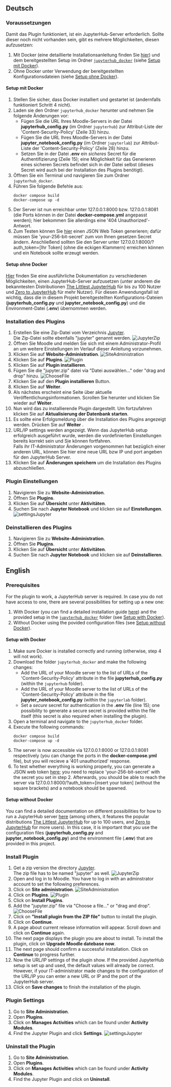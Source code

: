 
## Deutsch

### Voraussetzungen
Damit das Plugin funktioniert, ist ein JupyterHub-Server erforderlich. Sollte dieser noch nicht vorhanden sein, gibt es mehrere Möglichkeiten, diesen aufzusetzen:
1.  Mit Docker (eine detaillierte Installationsanleitung finden Sie [hier](https://docs.docker.com/engine/install/)) und dem bereitgestellten Setup im Ordner [`jupyterhub_docker`](https://sopra.informatik.uni-stuttgart.de/kib3-student-projects/kib3-stupro-ss-22/-/tree/main/jupyterhub_docker) (siehe [Setup mit Docker](#mitDocker)).
2.  Ohne Docker unter Verwendung der bereitgestellten Konfigurationsdateien (siehe [Setup ohne Docker](#ohneDocker)).

#### <a name="mitDocker"></a>Setup mit Docker
1.  Stellen Sie sicher, dass Docker installiert und gestartet ist (andernfalls funktioniert Schritt 4 nicht).
2.  Laden sie den Ordner `jupyterhub_docker` herunter und nehmen Sie folgende Änderungen vor:
    - Fügen Sie die URL Ihres Moodle-Servers in der Datei __jupyterhub_config.py__ (im Ordner `jupyterhub`) zur Attribut-Liste der 'Content-Security-Policy' (Zeile 33)  hinzu.
    - Fügen Sie die URL Ihres Moodle-Servers in der Datei __jupyter_notebook_config.py__ (im Ordner `jupyterlab`) zur Attribut-Liste der 'Content-Security-Policy' (Zeile 28) hinzu.
    - Setzen Sie in der Datei __.env__ ein *sicheres* Secret für die Authentifizierung (Zeile 15); eine Möglichkeit für das Generieren eines sicheren Secrets befindet sich in der Datei selbst (dieses Secret wird auch bei der Installation des Plugins benötigt).
3.  Öffnen Sie ein Terminal und navigieren Sie zum Ordner `jupyterhub_docker`.
4.  Führen Sie folgende Befehle aus:
    ``` shell
    docker compose build
    docker-compose up -d
    ```
5.  Der Server ist nun erreichbar unter 127.0.0.1:8000 bzw. 127.0.0.1:8081 (die Ports können in der Datei __docker-compose.yml__ angepasst werden); hier bekommen Sie allerdings eine '404 Unauthorized'-Antwort.
6.  Zum Testen können Sie [hier](https://jwt.io/#debugger-io) einen JSON Web Token generieren; dafür müssen Sie 'your-256-bit-secret' zum von Ihnen gesetzen Secret ändern. Anschließend sollten Sie den Server unter 127.0.0.1:8000/?auth_token=[Ihr Token] (ohne die eckigen Klammern) erreichen können und ein Notebook sollte erzeugt werden.

#### <a name="ohneDocker"></a>Setup ohne Docker
[Hier](https://jupyterhub.readthedocs.io/en/stable/) finden Sie eine ausführliche Dokumentation zu verschiedenen Möglichkeiten, einen JupyterHub-Server aufzusetzen (unter anderem die bekanntesten Distributionen [The Littlest JupyterHub](https://tljh.jupyter.org/en/latest/) für bis zu 100 Nutzer und [Zero to JupyterHub](https://zero-to-jupyterhub.readthedocs.io/en/latest/) für mehr Nutzer). Für diesen Anwendungsfall ist wichtig, dass die in diesem Projekt bereitgestellten Konfigurations-Dateien (__jupyterhub_config.py__ und __jupyter_notebook_config.py__) und die Environment-Datei (__.env__) übernommen werden.


### Installation des Plugins
1.  Erstellen Sie eine Zip-Datei vom Verzeichnis [Jupyter](https://sopra.informatik.uni-stuttgart.de/kib3-student-projects/kib3-stupro-ss-22/-/tree/main/jupyter). \
    Die Zip-Datei sollte ebenfalls "jupyter" genannt werden.
    ![JupyterZip](images/jupyterZipDeutsch.png)
2.  Öffnen Sie Moodle und melden Sie sich mit einem Administrator-Profil an um weitere Einstellungen im Verlauf dieser Anleitung vorzunehmen.
3.  Klicken Sie auf  __Website-Administration__.
    ![SiteAdministration](images/websiteAdministration.png)
4.  Klicken Sie auf __Plugins__.
    ![Plugin](images/pluginsDeutsch.png)
5.  Klicken Sie auf __Plugin installieren__.
6.  Fügen Sie die "jupyter.zip" datei via "Datei auswählen..." oder "drag and drop" hinzu.
    ![ChooseFile](images/installierenVonPlugin.png)
7.  Klicken Sie auf den __Plugin installieren__ Button.
8.  Klicken Sie auf __Weiter__.
9.  Als nächstes erscheint eine Seite über aktuelle Veröffentlichungsinformationen. Scrollen Sie herunter und klicken Sie wieder auf __Weiter__.
10. Nun wird das zu installierende Plugin dargestellt. Um fortzufahren klicken Sie auf __Aktualisierung der Datenbank starten__.
11. Es sollte eine Erfolgsmeldung über die Installation des Plugins angezeigt werden. Drücken Sie auf __Weiter__ .
12. URL/IP settings werden angezeigt. Wenn das JupyterHub setup erfolgreich ausgeführt wurde, werden die vordefinierten Einstellungen bereits korrekt sein und Sie können fortfahren.\
    Falls ihr IT-Administrator Änderungen vorgenommen hat bezüglich einer anderen URL, können Sie hier eine neue URL bzw IP und port angeben für den JupyterHub Server.
13. Klicken Sie auf __Änderungen speichern__ um die Installation des Plugins abzuschließen.

### Plugin Einstellungen
1. Navigieren Sie zu __Website-Administration__.
2. Öffnen Sie __Plugins__.
3. Klicken Sie auf __Übersicht__ unter __Aktivitäten__.
4. Suchen Sie nach __Jupyter Notebook__ und klicken sie auf __Einstellungen__.
   ![settingsJupyter](images/einstellungen.png)

### Deinstallieren des Plugins
1. Navigieren Sie zu __Website-Administration__.
2. Öffnen Sie __Plugins__.
3. Klicken Sie auf __Übersicht__ unter __Aktivitäten__.
4. Suchen Sie nach __Jupyter Notebook__ und klicken sie auf __Deinstallieren__.



## English

### Prerequisites
For the plugin to work, a JupyterHub server is required. In case you do not have access to one, there are several possibilities for setting up a new one:
1.  With Docker (you can find a detailed installation guide [here](https://docs.docker.com/engine/install/)) and the provided setup in the [`jupyterhub_docker`](https://sopra.informatik.uni-stuttgart.de/kib3-student-projects/kib3-stupro-ss-22/-/tree/main/jupyterhub_docker) folder (see [Setup with Docker](#withDocker)).
2.  Without Docker using the povided configuration files (see [Setup without Docker](#withoutDocker)).

#### <a name="withDocker"></a>Setup with Docker
1.  Make sure Docker is installed correctly and running (otherwise, step 4 will not work).
2.  Download the folder `jupyterhub_docker` and make the following changes:
    - Add the URL of your Moodle server to the list of URLs of the 'Content-Security-Policy' attribute in the file __jupyterhub_config.py__ (within the `jupyterhub` folder).
    - Add the URL of your Moodle server to the list of URLs of the 'Content-Security-Policy' attribute in the file __jupyter_notebook_config.py__ (within the `jupyterlab` folder).
    - Set a *secure* secret for authentication in the __.env__ file (line 15); one possibility to generate a secure secret is provided within the file itself (this secret is also required when installing the plugin).
3.  Open a terminal and navigate to the `jupyterhub_docker` folder.
4.  Execute the following commands:
    ``` shell
    docker compose build
    docker-compose up -d
    ```
5.  The server is now accessible via 127.0.0.1:8000 or 127.0.0.1:8081 respectively (you can change the ports in the __docker-compose.yml__ file), but you will recieve a '401 unauthorized' response.
6.  To test whether everything is working properly, you can generate a JSON web token [here](https://jwt.io/#debugger-io); you need to replace 'your-256-bit-secret' with the secret you set in step 2. Afterwards, you should be able to reach the server via 127.0.0.1:8000/?auth_token=[insert your token] (without the square brackets) and a notebook should be spawned.

#### <a name="withoutDocker"></a>Setup without Docker
You can find a detailed documentation on different possibilities for how to run a JupyterHub server [here](https://jupyterhub.readthedocs.io/en/stable/) (among others, it features the popular distributions [The Littlest JupyterHub](https://tljh.jupyter.org/en/latest/) for up to 100 users, and [Zero to JupyterHub](https://zero-to-jupyterhub.readthedocs.io/en/latest/) for more users). In this case, it is important that you use the configuration files (__jupyterhub_config.py__ and __jupyter_notebook_config.py__) and the environment file (__.env__) that are provided in this project.

### Install Plugin
1.  Get a zip version the directory [Jupyter](https://sopra.informatik.uni-stuttgart.de/kib3-student-projects/kib3-stupro-ss-22/-/tree/main/jupyter).\
    The zip file has to be named "jupyter" as well.
    ![JupyterZip](images/createZipFile.png)
2.  Open and log in to Moodle. You have to log in with an adminstrator account to set the following preferences.
3.  Click on __Site administration__.
    ![SiteAdministration](images/siteAdmin.png)
4.  Click on __Plugins__.
    ![Plugin](images/plugin.png)
5.  Click on __Install Plugins__.
6.  Add the "jupyter.zip" file via "Choose a file..." or "drag and drop".
    ![ChooseFile](images/chooseFile.png)
7.  Click on __"Install plugin from the ZIP file"__ button to install the plugin.
8.  Click on __Continue__.
9.  A page about current release information will appear. Scroll down and click on __Continue__ again.
10. The next page displays the plugin you are about to install. To install the plugin, click on __Upgrade Moodle datebase now__.
11. The next page should confirm a successful installation. Click on __Continue__ to progress further.
12. Now the URL/IP settings of the plugin show. If the provided JupyterHub setup is set up and used, the default values will already be correct.\
    However, if your IT-administrator made changes to the configuration of the URL/IP you can enter a new URL or IP and the port of the JupyterHub server.
13. Click on __Save changes__ to finish the installation of the plugin.

### Plugin Settings
1. Go to __Site Administration__.
2. Open __Plugins__.
3. Click on __Manages Activities__ which can be found under __Activity Modules__.
4. Find the Jupyter Plugin and click __Settings__.
   ![settingsJupyter](images/settings.png)

### Uninstall the Plugin
1. Go to __Site Administration__.
2. Open __Plugins__.
3. Click on __Manages Activities__ which can be found under __Activity Modules__.
4. Find the Jupyter Plugin and click on __Uninstall__.

